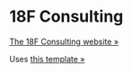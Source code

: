 # 18F Consulting

[The 18F Consulting website »](http://18f.github.io/consulting/)

Uses [this template »](http://github.com/blacktm/standard-jekyll-template)
